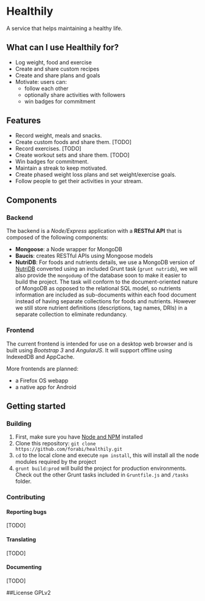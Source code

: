 # Healthily
A service that helps maintaining a healthy life.

## What can I use Healthily for?
  * Log weight, food and exercise
  * Create and share custom recipes
  * Create and share plans and goals
  * Motivate: users can:
    * follow each other
    * optionally share activities with followers
    * win badges for commitment

## Features
  * Record weight, meals and snacks.
  * Create custom foods and share them. [TODO]
  * Record exercises. [TODO]
  * Create workout sets and share them. [TODO]
  * Win badges for commitment.
  * Maintain a streak to keep motivated.
  * Create phased weight loss plans and set weight/exercise goals.
  * Follow people to get their activities in your stream.

## Components
### Backend
The backend is a *Node/Express* application with a **RESTful API** that is composed of the following components:

  * **Mongoose**: a Node wrapper for MongoDB
  * **Baucis**: creates RESTful APIs using Mongoose models
  * **NutriDB**: For foods and nutrients details, we use a MongoDB version of [NutriDB](http://nutridb.org/download) converted using an included Grunt task  (`grunt nutridb`), we will also provide the `mongodump` of the database soon to make it easier to build the project. The task will conform to the document-oriented nature of MongoDB as opposed to the relational SQL model, so nutrients information are included as sub-documents within each food document instead of having separate collections for foods and nutrients. However we still store nutrient definitions (descriptions, tag names, DRIs) in a separate collection to eliminate redundancy.

### Frontend
The current frontend is intended for use on a desktop web browser and is built using *Bootstrap 3* and *AngularJS*. It will support offline using IndexedDB and AppCache.

More frontends are planned:

  * a Firefox OS webapp
  * a native app for Android

## Getting started
### Building
  1. First, make sure you have [Node and NPM](http://nodejs.org) installed
  2. Clone this repository: `git clone https://github.com/forabi/healthily.git`
  3. `cd` to the local clone and execute `npm install`, this will install all the node modules required by the project
  4. `grunt build:prod` will build the project for production environments. Check out the other Grunt tasks included in `Gruntfile.js` and `/tasks` folder.

### Contributing

#### Reporting bugs

[TODO]

#### Translating

[TODO]

#### Documenting

[TODO]

##License
GPLv2